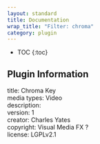 ```yaml
---
layout: standard
title: Documentation
wrap_title: "Filter: chroma"
category: plugin
---
```

* TOC
{:toc}

## Plugin Information

title: Chroma Key  
media types:
Video  
description:   
version: 1  
creator: Charles Yates  
copyright: Visual Media FX ?  
license: LGPLv2.1  
